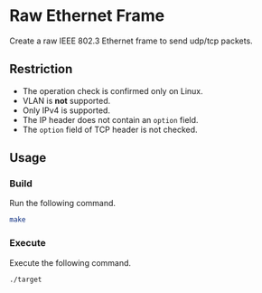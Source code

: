 # Raw Ethernet Frame
Create a raw IEEE 802.3 Ethernet frame to send udp/tcp packets.

## Restriction
* The operation check is confirmed only on Linux.
* VLAN is **not** supported.
* Only IPv4 is supported.
* The IP header does not contain an `option` field.
* The `option` field of TCP header is not checked.

## Usage
### Build
Run the following command.

```sh
make
```

### Execute
Execute the following command.

```sh
./target
```